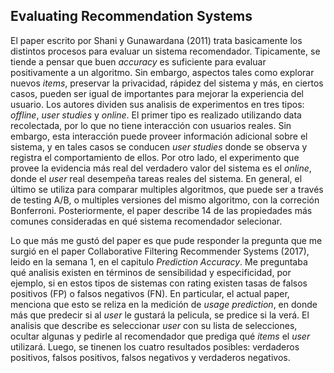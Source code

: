 ## Evaluating Recommendation Systems

El paper escrito por Shani y Gunawardana (2011) trata basicamente los distintos procesos para evaluar un sistema recomendador. Tipicamente, se tiende a pensar que buen *accuracy* es suficiente para evaluar positivamente a un algoritmo. Sin embargo, aspectos tales como explorar nuevos *items*, preservar la privacidad, rápidez del sistema y más, en ciertos casos, pueden ser  igual de importantes para mejorar la experiencia del usuario. Los autores dividen sus analisis de experimentos en tres tipos: *offline*, *user studies* y *online*. El primer tipo es realizado utilizando data recolectada, por lo que no tiene interacción con usuarios reales. Sin embargo, esta interacción puede proveer información adicional sobre el sistema, y en tales casos se conducen *user studies* donde se observa y registra el comportamiento de ellos. Por otro lado, el experimento que provee la evidencia más real del verdadero valor del sistema es el *online*, donde el *user* real desempeña tareas reales del sistema. En general, el último se utiliza para comparar multiples algoritmos, que puede ser a través de testing A/B, o multiples versiones del mismo algoritmo, con la correción Bonferroni. Posteriormente, el paper describe 14 de las propiedades más comunes consideradas en qué sistema recomendador selecionar.

Lo que más me gustó del paper es que pude responder la pregunta que me surgió en el paper Collaborative Filtering Recommender Systems (2017), leido en la semana 1, en el capitulo *Prediction Accuracy*. Me preguntaba qué analisis existen en términos de sensibilidad y especificidad, por ejemplo, si en estos tipos de sistemas con rating existen tasas de falsos positivos (FP) o falsos negativos (FN). En particular, el actual paper, menciona que esto se reliza en la medición de  *usage prediction*, en donde más que predecir si al *user* le gustará la pelicula, se predice si la verá. El analisis que describe es seleccionar *user* con su lista de selecciones, ocultar algunas y pedirle al recomendador que prediga qué *items* el *user* utilizará. Luego, se tinenen los cuatro resultados posibles: verdaderos positivos, falsos positivos, falsos negativos y verdaderos negativos.
